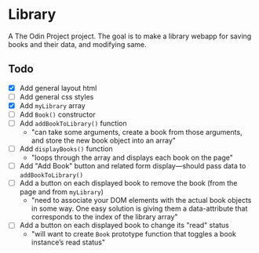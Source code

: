 # Library

A The Odin Project project. The goal is to make a library webapp for saving books and their data, and modifying same.

## Todo

- [x] Add general layout html
- [ ] Add general css styles
- [x] Add `myLibrary` array
- [ ] Add `Book()` constructor
- [ ] Add `addBookToLibrary()` function
    - "can take some arguments, create a book from those arguments, and store the new book object into an array"
- [ ] Add `displayBooks()` function
    - "loops through the array and displays each book on the page"
- [ ] Add "Add Book" button and related form display—should pass data to `addBookToLibrary()`
- [ ] Add a button on each displayed book to remove the book (from the page and from `myLibrary`)
    - "need to associate your DOM elements with the actual book objects in some way. One easy solution is giving them a data-attribute that corresponds to the index of the library array"
- [ ] Add a button on each displayed book to change its "read" status
    - "will want to create `Book` prototype function that toggles a book instance’s read status"